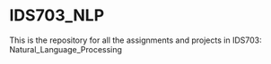 # IDS703_NLP
This is the repository for all the assignments and projects in IDS703: Natural_Language_Processing
